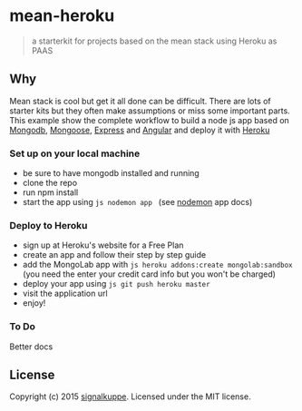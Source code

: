 # mean-heroku

> a starterkit for projects based on the mean stack using Heroku as PAAS

## Why
Mean stack is cool but get it all done can be difficult.
There are lots of starter kits but they often make assumptions or miss some important parts.
This example show the complete workflow to build a node js app based on [Mongodb](https://www.mongodb.org),
[Mongoose](http://mongoosejs.com/), [Express](http://expressjs.com/) and [Angular](https://angularjs.org/) and
deploy it with [Heroku](https://www.heroku.com)

### Set up on your local machine
- be sure to have mongodb installed and running
- clone the repo
- run npm install
- start the app using ```js nodemon app ``` (see [nodemon](http://nodemon.io) app docs)

### Deploy to Heroku

- sign up at Heroku's website for a Free Plan
- create an app and follow their step by step guide
- add the MongoLab app with ```js heroku addons:create mongolab:sandbox ``` (you need the enter your credit card info but you won't be charged)
- deploy your app using ```js git push heroku master ```
- visit the application url
- enjoy!

### To Do

Better docs

## License
Copyright (c) 2015 [signalkuppe](http://www.signalkuppe.com). Licensed under the MIT license.
